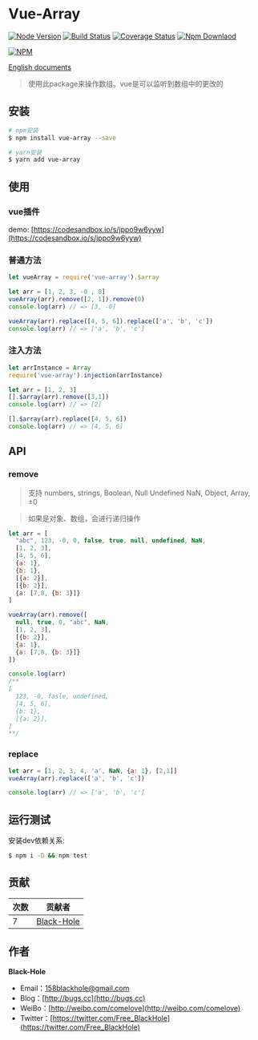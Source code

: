 # Vue-Array 
[![Node Version](https://img.shields.io/badge/node.js-%3E=_6-green.svg)](https://travis-ci.org/BlackHole1/vue-array)
[![Build Status](https://travis-ci.org/BlackHole1/vue-array.svg?branch=master)](https://travis-ci.org/BlackHole1/vue-array)
[![Coverage Status](https://coveralls.io/repos/github/BlackHole1/vue-array/badge.svg?branch=master)](https://coveralls.io/github/BlackHole1/vue-array?branch=master)
[![Npm Downlaod](https://img.shields.io/npm/dy/vue-array.svg)](https://www.npmjs.com/package/vue-array)

[![NPM](https://nodei.co/npm/vue-array.png?downloads=true&downloadRank=true&stars=true)](https://nodei.co/npm/vue-array/)

[English documents](https://github.com/BlackHole1/vue-array/blob/master/README.md)

> 使用此package来操作数组。vue是可以监听到数组中的更改的

## 安装

```bash
# npm安装
$ npm install vue-array --save

# yarn安装
$ yarn add vue-array
```

## 使用

### vue插件

demo: [https://codesandbox.io/s/jppo9w6yyw](https://codesandbox.io/s/jppo9w6yyw)

### 普通方法

```javascript
let vueArray = require('vue-array').$array

let arr = [1, 2, 3, -0 , 0]
vueArray(arr).remove([2, 1]).remove(0)
console.log(arr) // => [3, -0]

vueArray(arr).replace([4, 5, 6]).replace(['a', 'b', 'c'])
console.log(arr) // => ['a', 'b', 'c']
```

### 注入方法

```javascript
let arrInstance = Array
require('vue-array').injection(arrInstance)

let arr = [1, 2, 3]
[].$array(arr).remove([3,1])
console.log(arr) // => [2]

[].$array(arr).replace([4, 5, 6])
console.log(arr) // => [4, 5, 6]
```

## API

### remove

> 支持 numbers, strings, Boolean, Null Undefined NaN, Object, Array, ±0

> 如果是对象、数组，会进行递归操作

```javascript
let arr = [
  "abc", 123, -0, 0, false, true, null, undefined, NaN,
  [1, 2, 3],
  [4, 5, 6],
  {a: 1},
  {b: 1},
  [{a: 2}],
  [{b: 2}],
  {a: [7,8, {b: 3}]}
]

vueArray(arr).remove([
  null, true, 0, "abc", NaN,
  [1, 2, 3],
  [{b: 2}],
  {a: 1},
  {a: [7,8, {b: 3}]}
])

console.log(arr)
/**
[
  123, -0, fasle, undefined,
  [4, 5, 6],
  {b: 1},
  [{a: 2}],
]
**/
```

### replace

```javascript
let arr = [1, 2, 3, 4, 'a', NaN, {a: 1}, [2,1]]
vueArray(arr).replace(['a', 'b', 'c'])

console.log(arr) // => ['a', 'b', 'c']
```

## 运行测试

安装dev依赖关系:

``` bash
$ npm i -D && npm test
```

## 贡献


| **次数** | **贡献者** | 
| --- | --- |
| 7 | [Black-Hole](https://github.com/BlackHole1) |

## 作者

**Black-Hole**

* Email：158blackhole@gmail.com
* Blog：[http://bugs.cc](http://bugs.cc)
* WeiBo：[http://weibo.com/comelove](http://weibo.com/comelove)
* Twitter：[https://twitter.com/Free_BlackHole](https://twitter.com/Free_BlackHole)